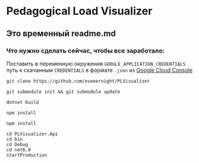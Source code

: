 # Pedagogical Load Visualizer

## Это временный readme.md

### Что нужно сделать сейчас, чтобы все заработало:

Поставить в переменную окружения `GOOGLE_APPLICATION_CREDENTIALS` путь к скачанным `CREDENTIALS` в формате `.json` из [Google Cloud Console](https://console.cloud.google.com/)
```console
git clone https://github.com/oveeernight/PLVisualizer
```
```console
git submodule init && git submodule update
```
```console
dotnet build
```
```console
npm install
```
```console
npm install
```
```console
cd PLVisualizer.Api
cd bin
cd Debug
cd net6.0
startProduction
```

